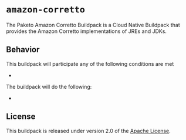 # `amazon-corretto`
The Paketo Amazon Corretto Buildpack is a Cloud Native Buildpack that provides the Amazon Corretto implementations of JREs and JDKs.

## Behavior
This buildpack will participate any of the following conditions are met

*

The buildpack will do the following:

*

## License
This buildpack is released under version 2.0 of the [Apache License][a].

[a]: http://www.apache.org/licenses/LICENSE-2.0
